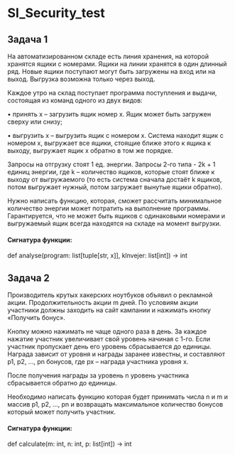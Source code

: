 # SI_Security_test 
## Задача 1
На автоматизированном складе есть линия хранения, на которой
хранятся ящики с номерами. Ящики на линии хранятся в один длинный ряд.
Новые ящики поступают могут быть загружены на вход или на выход.
Выгрузка возможна только через выход.


Каждое утро на склад поступает программа поступления и выдачи,
состоящая из команд одного из двух видов:


• принять x – загрузить ящик номер x. Ящик может быть загружен сверху
или снизу;


• выгрузить x – выгрузить ящик с номером x. Система находит ящик с
номером x, выгружает все ящики, стоящие ближе этого к ящика к выходу,
выгружает ящик x обратно в том же порядке.


Запросы на отгрузку стоят 1 ед. энергии. Запросы 2-го типа - 2k + 1
единиц энергии, где k – количество ящиков, которые стоят ближе к выходу
от выгружаемого (то есть система сначала достаёт k ящиков, потом
выгружает нужный, потом загружает вынутые ящики обратно).

Нужно написать функцию, которая, сможет рассчитать минимальное
количество энергии может потратить на выполнение программы.
Гарантируется, что не может быть ящиков с одинаковыми номерами и
выгружаемый ящик всегда находятся на складе на момент выгрузки.

#### Сигнатура функции:

def analyse(program: list[tuple[str, x]], klnvejer: list[int]) → int

## Задача 2
Производитель крутых хакерских ноутбуков объявил о рекламной
акции. Продолжительность акции  m  дней. По условиям акции участники
должны заходить на сайт кампании и нажимать кнопку «Получить бонус».

Кнопку можно нажимать не чаще одного раза в день. За каждое
нажатие участник увеличивает свой уровень начиная с 1-го. Если участник
пропускает день его уровень сбрасывается до единицы.
Награда зависит от уровня и награды заранее известны, и
составляют  p1, p2, ..., pn  бонусов, где  px – награда участника уровня  x.

После получения награды за уровень  n  уровень участника сбрасывается
обратно до единицы.

Необходимо написать функцию которая будет принимать числа n и m и
массив  p1, p2, ..., pn  и возвращать максимальное количество бонусов
который может получить участник.

#### Сигнатура функции:

def calculate(m: int, n: int, p: list[int]) → int